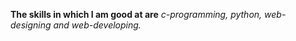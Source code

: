 __The skills in which I am good at are__ *c-programming, python, web-designing and web-developing.*
